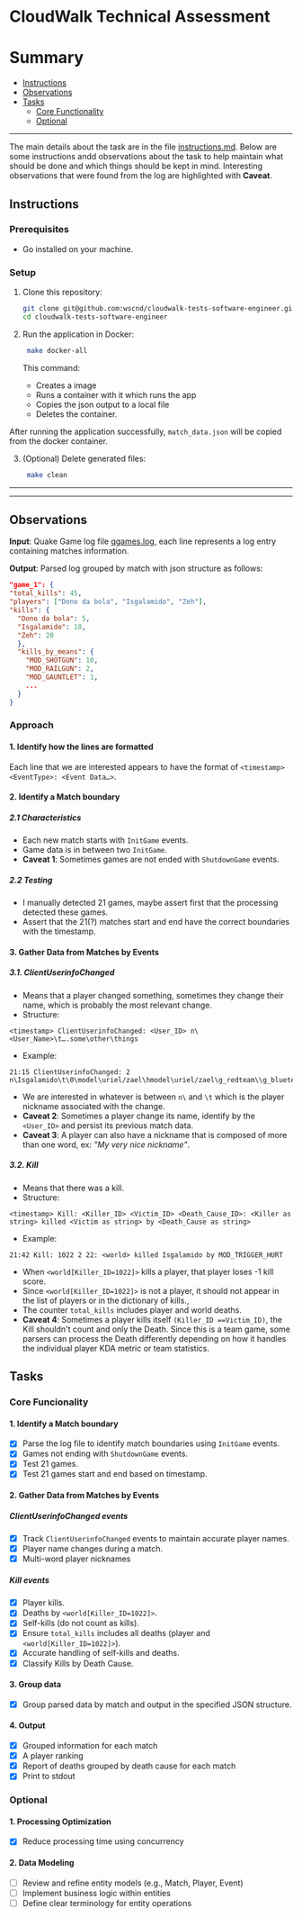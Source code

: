 # CloudWalk Technical Assessment

# Summary

- [Instructions](#instructions)
- [Observations](#observations)
- [Tasks](#tasks)
  - [Core Functionality](#core-funcionality)
  - [Optional](#optional)

---

The main details about the task are in the file [instructions.md](/instructions.md).
Below are some instructions andd observations about the task to help maintain what should be done and which things should be kept in mind. Interesting observations that were found from the log are highlighted with **Caveat**.

## Instructions

### Prerequisites

- Go installed on your machine.

### Setup

1. Clone this repository:
   ```bash
   git clone git@github.com:wscnd/cloudwalk-tests-software-engineer.git
   cd cloudwalk-tests-software-engineer
   ```
2. Run the application in Docker:

   ```bash
    make docker-all
   ```

   This command:

   - Creates a image
   - Runs a container with it which runs the app
   - Copies the json output to a local file
   - Deletes the container.

After running the application successfully, `match_data.json` will be copied from the docker container.

3. (Optional) Delete generated files:

   ```bash
    make clean
   ```

---

---

## Observations

**Input**: Quake Game log file [qgames.log](/logs/qgames.log), each line represents a log entry containing matches information.

**Output**: Parsed log grouped by match with json structure as follows:

```json
"game_1": {
"total_kills": 45,
"players": ["Dono da bola", "Isgalamido", "Zeh"],
"kills": {
  "Dono da bola": 5,
  "Isgalamido": 18,
  "Zeh": 20
  },
  "kills_by_means": {
    "MOD_SHOTGUN": 10,
    "MOD_RAILGUN": 2,
    "MOD_GAUNTLET": 1,
    ...
  }
}
```

### Approach

#### 1. Identify how the lines are formatted

Each line that we are interested appears to have the format of
`<timestamp> <EventType>: <Event Data…>`.

#### 2. Identify a Match boundary

##### 2.1 Characteristics

- Each new match starts with `InitGame` events.
- Game data is in between two `InitGame`.
- **Caveat 1**: Sometimes games are not ended with `ShutdownGame` events.

##### 2.2 Testing

- I manually detected 21 games, maybe assert first that the processing detected these games.
- Assert that the 21(?) matches start and end have the correct boundaries with the timestamp.

#### 3. Gather Data from Matches by Events

##### 3.1. ClientUserinfoChanged

- Means that a player changed something, sometimes they change their name, which is probably the most relevant change.
- Structure:

```
<timestamp> ClientUserinfoChanged: <User_ID> n\<User_Name>\t….some\other\things
```

- Example:

```
21:15 ClientUserinfoChanged: 2 n\Isgalamido\t\0\model\uriel/zael\hmodel\uriel/zael\g_redteam\\g_blueteam\\c1\5\c2\5\hc\100\w\0\l\0\tt\0\tl\0
```

- We are interested in whatever is between `n\` and `\t` which is the player nickname associated with the change.
- **Caveat 2**: Sometimes a player change its name, identify by the `<User_ID>` and persist its previous match data.
- **Caveat 3**: A player can also have a nickname that is composed of more than one word, ex: _"My very nice nickname"_.

##### 3.2. Kill

- Means that there was a kill.
- Structure:

```
<timestamp> Kill: <Killer_ID> <Victim_ID> <Death_Cause_ID>: <Killer as string> killed <Victim as string> by <Death_Cause as string>
```

- Example:

```
21:42 Kill: 1022 2 22: <world> killed Isgalamido by MOD_TRIGGER_HURT
```

- When `<world[Killer_ID=1022]>` kills a player, that player loses -1 kill score.
- Since `<world[Killer_ID=1022]>` is not a player, it should not appear in the list of players or in the dictionary of kills.,
- The counter `total_kills` includes player and world deaths.
- **Caveat 4**: Sometimes a player kills itself `(Killer_ID ==Victim_ID)`, the Kill shouldn't count and only the Death. Since this is a team game, some parsers can process the Death differently depending on how it handles the individual player KDA metric or team statistics.

## Tasks

### Core Funcionality

#### 1. Identify a Match boundary

- [x] Parse the log file to identify match boundaries using `InitGame` events.
- [x] Games not ending with `ShutdownGame` events.
- [x] Test 21 games.
- [x] Test 21 games start and end based on timestamp.

#### 2. Gather Data from Matches by Events

##### ClientUserinfoChanged events

- [x] Track `ClientUserinfoChanged` events to maintain accurate player names.
- [x] Player name changes during a match.
- [x] Multi-word player nicknames

##### Kill events

- [x] Player kills.
- [x] Deaths by `<world[Killer_ID=1022]>`.
- [x] Self-kills (do not count as kills).
- [x] Ensure `total_kills` includes all deaths (player and `<world[Killer_ID=1022]>`).
- [x] Accurate handling of self-kills and deaths.
- [x] Classify Kills by Death Cause.

#### 3. Group data

- [x] Group parsed data by match and output in the specified JSON structure.

#### 4. Output

- [x] Grouped information for each match
- [x] A player ranking
- [x] Report of deaths grouped by death cause for each match
- [x] Print to stdout

### Optional

#### 1. Processing Optimization

- [x] Reduce processing time using concurrency

#### 2. Data Modeling

- [ ] Review and refine entity models (e.g., Match, Player, Event)
- [ ] Implement business logic within entities
- [ ] Define clear terminology for entity operations
